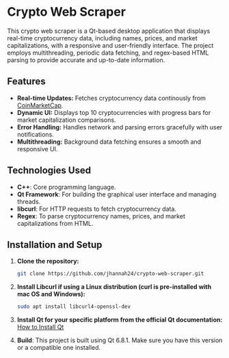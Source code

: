 # Crypto Web Scraper

This crypto web scraper is a Qt-based desktop application that displays real-time cryptocurrency data, including names, prices, and market capitalizations, with a responsive and user-friendly interface. The project employs multithreading, periodic data fetching, and regex-based HTML parsing to provide accurate and up-to-date information.

## Features

- **Real-time Updates:** Fetches cryptocurrency data continously from [CoinMarketCap](https://coinmarketcap.com/).
- **Dynamic UI:** Displays top 10 cryptocurrencies with progress bars for market capitalization comparisons.
- **Error Handling:** Handles network and parsing errors gracefully with user notifications.
- **Multithreading:** Background data fetching ensures a smooth and responsive UI.

## Technologies Used

- **C++**: Core programming language.
- **Qt Framework**: For building the graphical user interface and managing threads.
- **libcurl**: For HTTP requests to fetch cryptocurrency data.
- **Regex**: To parse cryptocurrency names, prices, and market capitalizations from HTML.

## Installation and Setup

1. **Clone the repository:**
   ```bash
   git clone https://github.com/jhannah24/crypto-web-scraper.git
    ```
2. **Install Libcurl if using a Linux distribution (curl is pre-installed with mac OS and Windows):**
   ```bash
   sudo apt install libcurl4-openssl-dev
   ```
3. **Install Qt for your specific platform from the official Qt documentation:**
   [How to Install Qt](https://doc.qt.io/qt-6/get-and-install-qt.html)
   
5. **Build**: This project is built using Qt 6.8.1. Make sure you have this version or a compatible one installed.
